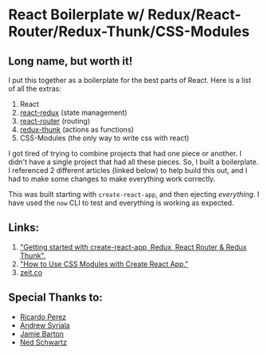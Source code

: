 # React Boilerplate w/ Redux/React-Router/Redux-Thunk/CSS-Modules
## Long name, but worth it!

I put this together as a boilerplate for the best parts of React.  Here is a list of all the extras:
1. React
2. [react-redux](https://www.npmjs.com/package/react-redux) (state management)
3. [react-router](https://www.npmjs.com/package/react-router) (routing)
4. [redux-thunk](https://www.npmjs.com/package/redux-thunk) (actions as functions)
5. CSS-Modules (the only way to write css with react)

I got tired of trying to combine projects that had one piece or another. I didn't have a single project that had all these pieces. So, I built a boilerplate. I referenced 2 different articles (linked below) to help build this out, and I had to make some changes to make everything work correctly.


This was built starting with `create-react-app`, and then ejecting *everything*.  I have used the `now` CLI to test and everything is working as expected.


## Links:
1. ["Getting started with create-react-app, Redux, React Router & Redux Thunk".](https://medium.com/@notrab/getting-started-with-create-react-app-redux-react-router-redux-thunk-d6a19259f71f)
2. ["How to Use CSS Modules with Create React App."](https://medium.com/nulogy/how-to-use-css-modules-with-create-react-app-9e44bec2b5c2)
3. [zeit.co](zeit.co)

## Special Thanks to:
- [Ricardo Perez](https://github.com/ricas07)
- [Andrew Syriala](https://github.com/MisterSyntax)
- [Jamie Barton](https://github.com/notrab)
- [Ned Schwartz](https://github.com/theinterned)


